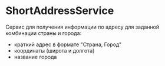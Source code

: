# ShortAddressService

Сервис для получения информации по адресу для заданной комбинации страны и города:
- краткий адрес в формате "Страна, Город"
- координаты (широта и долгота)
- название города
